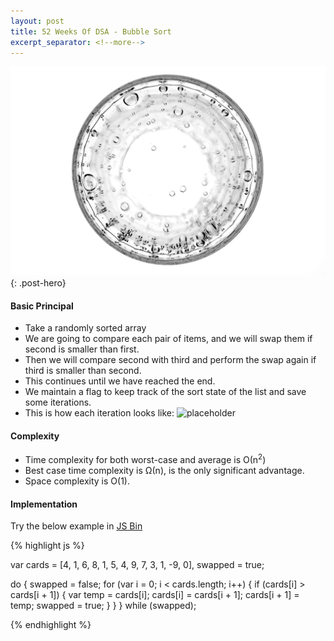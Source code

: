 ```yaml
---
layout: post
title: 52 Weeks Of DSA - Bubble Sort
excerpt_separator: <!--more-->
---
```

![Bubble Sort](/public/sorting/bubble-sort-visual.jpg "Bubbles in a glass of water"){: .post-hero}
<!--more-->
#### Basic Principal
 * Take a randomly sorted array
 * We are going to compare each pair of items, and we will swap them if second is smaller than first.
 * Then we will compare second with third and perform the swap again if third is smaller than second.
 * This continues until we have reached the end.
 * We maintain a flag to keep track of the sort state of the list and save some iterations.
 * This is how each iteration looks like: ![placeholder]( https://upload.wikimedia.org/wikipedia/commons/c/c8/Bubble-sort-example-300px.gif "Bubble sort visualised")

#### Complexity
* Time complexity for both worst-case and average is О(n<sup>2</sup>)
* Best case time complexity is Ω(n), is the only significant advantage.
* Space complexity is O(1).

#### Implementation
Try the below example in <a href="http://jsbin.com/jirate/2/edit?js,console">JS Bin</a>

{% highlight js %}

var cards = [4, 1, 6, 8, 1, 5, 4, 9, 7, 3, 1, -9, 0],
    swapped = true;

do {
  swapped = false;
  for (var i = 0; i < cards.length; i++) {
    if (cards[i] > cards[i + 1]) {
      var temp = cards[i];
      cards[i] = cards[i + 1];
      cards[i + 1] = temp;
      swapped = true;
    }
  }
} while (swapped);

{% endhighlight %}
